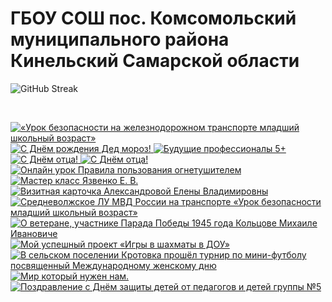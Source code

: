 # ГБОУ СОШ пос. Комсомольский муниципального района Кинельский Самарской области

![GitHub Streak](http://github-readme-streak-stats.herokuapp.com?user=ProjectSoft-STUDIONIONS&theme=dark&hide_border=true&locale=ru&date_format=n%2Fj%5B%2FY%5D)

<p>&nbsp;</p>
<!-- prettier-ignore-start -->
<!-- BEGIN EXAMPLE-YOUTUBE-CARDS -->
<a href="https://www.youtube.com/watch?v=VWg9EcvyYRw">
  <picture>
    <source media="(prefers-color-scheme: dark)" srcset="https://ytcards.demolab.com/?id=VWg9EcvyYRw&title=%C2%AB%D0%A3%D1%80%D0%BE%D0%BA+%D0%B1%D0%B5%D0%B7%D0%BE%D0%BF%D0%B0%D1%81%D0%BD%D0%BE%D1%81%D1%82%D0%B8+%D0%BD%D0%B0+%D0%B6%D0%B5%D0%BB%D0%B5%D0%B7%D0%BD%D0%BE%D0%B4%D0%BE%D1%80%D0%BE%D0%B6%D0%BD%D0%BE%D0%BC+%D1%82%D1%80%D0%B0%D0%BD%D1%81%D0%BF%D0%BE%D1%80%D1%82%D0%B5+%D0%BC%D0%BB%D0%B0%D0%B4%D1%88%D0%B8%D0%B9+%D1%88%D0%BA%D0%BE%D0%BB%D1%8C%D0%BD%D1%8B%D0%B9+%D0%B2%D0%BE%D0%B7%D1%80%D0%B0%D1%81%D1%82%C2%BB&lang=en&timestamp=1649486953&background_color=%230d1117&title_color=%23ffffff&stats_color=%23dedede&max_title_lines=2&width=250&border_radius=5&duration=1801">
    <img src="https://ytcards.demolab.com/?id=VWg9EcvyYRw&title=%C2%AB%D0%A3%D1%80%D0%BE%D0%BA+%D0%B1%D0%B5%D0%B7%D0%BE%D0%BF%D0%B0%D1%81%D0%BD%D0%BE%D1%81%D1%82%D0%B8+%D0%BD%D0%B0+%D0%B6%D0%B5%D0%BB%D0%B5%D0%B7%D0%BD%D0%BE%D0%B4%D0%BE%D1%80%D0%BE%D0%B6%D0%BD%D0%BE%D0%BC+%D1%82%D1%80%D0%B0%D0%BD%D1%81%D0%BF%D0%BE%D1%80%D1%82%D0%B5+%D0%BC%D0%BB%D0%B0%D0%B4%D1%88%D0%B8%D0%B9+%D1%88%D0%BA%D0%BE%D0%BB%D1%8C%D0%BD%D1%8B%D0%B9+%D0%B2%D0%BE%D0%B7%D1%80%D0%B0%D1%81%D1%82%C2%BB&lang=en&timestamp=1649486953&background_color=%23ffffff&title_color=%2324292f&stats_color=%2357606a&max_title_lines=2&width=250&border_radius=5&duration=1801" alt="«Урок безопасности на железнодорожном транспорте младший школьный возраст»" title="«Урок безопасности на железнодорожном транспорте младший школьный возраст»">
  </picture>
</a>
<a href="https://www.youtube.com/watch?v=sHsix-8AkE8">
  <picture>
    <source media="(prefers-color-scheme: dark)" srcset="https://ytcards.demolab.com/?id=sHsix-8AkE8&title=%D0%A1+%D0%94%D0%BD%D1%91%D0%BC+%D1%80%D0%BE%D0%B6%D0%B4%D0%B5%D0%BD%D0%B8%D1%8F+%D0%94%D0%B5%D0%B4+%D0%BC%D0%BE%D1%80%D0%BE%D0%B7%21&lang=en&timestamp=1637249071&background_color=%230d1117&title_color=%23ffffff&stats_color=%23dedede&max_title_lines=2&width=250&border_radius=5&duration=82">
    <img src="https://ytcards.demolab.com/?id=sHsix-8AkE8&title=%D0%A1+%D0%94%D0%BD%D1%91%D0%BC+%D1%80%D0%BE%D0%B6%D0%B4%D0%B5%D0%BD%D0%B8%D1%8F+%D0%94%D0%B5%D0%B4+%D0%BC%D0%BE%D1%80%D0%BE%D0%B7%21&lang=en&timestamp=1637249071&background_color=%23ffffff&title_color=%2324292f&stats_color=%2357606a&max_title_lines=2&width=250&border_radius=5&duration=82" alt="С Днём рождения Дед мороз!" title="С Днём рождения Дед мороз!">
  </picture>
</a>
<a href="https://www.youtube.com/watch?v=2eb1BoH4QhA">
  <picture>
    <source media="(prefers-color-scheme: dark)" srcset="https://ytcards.demolab.com/?id=2eb1BoH4QhA&title=%D0%91%D1%83%D0%B4%D1%83%D1%89%D0%B8%D0%B5+%D0%BF%D1%80%D0%BE%D1%84%D0%B5%D1%81%D1%81%D0%B8%D0%BE%D0%BD%D0%B0%D0%BB%D1%8B+5%2B&lang=en&timestamp=1636569231&background_color=%230d1117&title_color=%23ffffff&stats_color=%23dedede&max_title_lines=2&width=250&border_radius=5&duration=233">
    <img src="https://ytcards.demolab.com/?id=2eb1BoH4QhA&title=%D0%91%D1%83%D0%B4%D1%83%D1%89%D0%B8%D0%B5+%D0%BF%D1%80%D0%BE%D1%84%D0%B5%D1%81%D1%81%D0%B8%D0%BE%D0%BD%D0%B0%D0%BB%D1%8B+5%2B&lang=en&timestamp=1636569231&background_color=%23ffffff&title_color=%2324292f&stats_color=%2357606a&max_title_lines=2&width=250&border_radius=5&duration=233" alt="Будущие профессионалы 5+" title="Будущие профессионалы 5+">
  </picture>
</a>
<a href="https://www.youtube.com/watch?v=SM5-h4w0CiA">
  <picture>
    <source media="(prefers-color-scheme: dark)" srcset="https://ytcards.demolab.com/?id=SM5-h4w0CiA&title=%D0%A1+%D0%94%D0%BD%D1%91%D0%BC+%D0%BE%D1%82%D1%86%D0%B0%21&lang=en&timestamp=1634544179&background_color=%230d1117&title_color=%23ffffff&stats_color=%23dedede&max_title_lines=2&width=250&border_radius=5&duration=26">
    <img src="https://ytcards.demolab.com/?id=SM5-h4w0CiA&title=%D0%A1+%D0%94%D0%BD%D1%91%D0%BC+%D0%BE%D1%82%D1%86%D0%B0%21&lang=en&timestamp=1634544179&background_color=%23ffffff&title_color=%2324292f&stats_color=%2357606a&max_title_lines=2&width=250&border_radius=5&duration=26" alt="С Днём отца!" title="С Днём отца!">
  </picture>
</a>
<a href="https://www.youtube.com/watch?v=4lWPU1Og7w0">
  <picture>
    <source media="(prefers-color-scheme: dark)" srcset="https://ytcards.demolab.com/?id=4lWPU1Og7w0&title=%D0%A1+%D0%94%D0%BD%D1%91%D0%BC+%D0%BE%D1%82%D1%86%D0%B0%21&lang=en&timestamp=1634543889&background_color=%230d1117&title_color=%23ffffff&stats_color=%23dedede&max_title_lines=2&width=250&border_radius=5&duration=28">
    <img src="https://ytcards.demolab.com/?id=4lWPU1Og7w0&title=%D0%A1+%D0%94%D0%BD%D1%91%D0%BC+%D0%BE%D1%82%D1%86%D0%B0%21&lang=en&timestamp=1634543889&background_color=%23ffffff&title_color=%2324292f&stats_color=%2357606a&max_title_lines=2&width=250&border_radius=5&duration=28" alt="С Днём отца!" title="С Днём отца!">
  </picture>
</a>
<a href="https://www.youtube.com/watch?v=rhRvCreHeaM">
  <picture>
    <source media="(prefers-color-scheme: dark)" srcset="https://ytcards.demolab.com/?id=rhRvCreHeaM&title=%D0%9E%D0%BD%D0%BB%D0%B0%D0%B9%D0%BD+%D1%83%D1%80%D0%BE%D0%BA+%D0%9F%D1%80%D0%B0%D0%B2%D0%B8%D0%BB%D0%B0+%D0%BF%D0%BE%D0%BB%D1%8C%D0%B7%D0%BE%D0%B2%D0%B0%D0%BD%D0%B8%D1%8F+%D0%BE%D0%B3%D0%BD%D0%B5%D1%82%D1%83%D1%88%D0%B8%D1%82%D0%B5%D0%BB%D0%B5%D0%BC&lang=en&timestamp=1630999034&background_color=%230d1117&title_color=%23ffffff&stats_color=%23dedede&max_title_lines=2&width=250&border_radius=5&duration=125">
    <img src="https://ytcards.demolab.com/?id=rhRvCreHeaM&title=%D0%9E%D0%BD%D0%BB%D0%B0%D0%B9%D0%BD+%D1%83%D1%80%D0%BE%D0%BA+%D0%9F%D1%80%D0%B0%D0%B2%D0%B8%D0%BB%D0%B0+%D0%BF%D0%BE%D0%BB%D1%8C%D0%B7%D0%BE%D0%B2%D0%B0%D0%BD%D0%B8%D1%8F+%D0%BE%D0%B3%D0%BD%D0%B5%D1%82%D1%83%D1%88%D0%B8%D1%82%D0%B5%D0%BB%D0%B5%D0%BC&lang=en&timestamp=1630999034&background_color=%23ffffff&title_color=%2324292f&stats_color=%2357606a&max_title_lines=2&width=250&border_radius=5&duration=125" alt="Онлайн урок Правила пользования огнетушителем" title="Онлайн урок Правила пользования огнетушителем">
  </picture>
</a>
<a href="https://www.youtube.com/watch?v=82x7DhKPH3Q">
  <picture>
    <source media="(prefers-color-scheme: dark)" srcset="https://ytcards.demolab.com/?id=82x7DhKPH3Q&title=%D0%9C%D0%B0%D1%81%D1%82%D0%B5%D1%80+%D0%BA%D0%BB%D0%B0%D1%81%D1%81+%D0%AF%D0%B7%D0%B2%D0%B5%D0%BD%D0%BA%D0%BE+%D0%95.+%D0%92.&lang=en&timestamp=1622816997&background_color=%230d1117&title_color=%23ffffff&stats_color=%23dedede&max_title_lines=2&width=250&border_radius=5&duration=2534">
    <img src="https://ytcards.demolab.com/?id=82x7DhKPH3Q&title=%D0%9C%D0%B0%D1%81%D1%82%D0%B5%D1%80+%D0%BA%D0%BB%D0%B0%D1%81%D1%81+%D0%AF%D0%B7%D0%B2%D0%B5%D0%BD%D0%BA%D0%BE+%D0%95.+%D0%92.&lang=en&timestamp=1622816997&background_color=%23ffffff&title_color=%2324292f&stats_color=%2357606a&max_title_lines=2&width=250&border_radius=5&duration=2534" alt="Мастер класс Язвенко Е. В." title="Мастер класс Язвенко Е. В.">
  </picture>
</a>
<a href="https://www.youtube.com/watch?v=V931Zzj9OB0">
  <picture>
    <source media="(prefers-color-scheme: dark)" srcset="https://ytcards.demolab.com/?id=V931Zzj9OB0&title=%D0%92%D0%B8%D0%B7%D0%B8%D1%82%D0%BD%D0%B0%D1%8F+%D0%BA%D0%B0%D1%80%D1%82%D0%BE%D1%87%D0%BA%D0%B0+%D0%90%D0%BB%D0%B5%D0%BA%D1%81%D0%B0%D0%BD%D0%B4%D1%80%D0%BE%D0%B2%D0%BE%D0%B9+%D0%95%D0%BB%D0%B5%D0%BD%D1%8B+%D0%92%D0%BB%D0%B0%D0%B4%D0%B8%D0%BC%D0%B8%D1%80%D0%BE%D0%B2%D0%BD%D1%8B&lang=en&timestamp=1616602390&background_color=%230d1117&title_color=%23ffffff&stats_color=%23dedede&max_title_lines=2&width=250&border_radius=5&duration=576">
    <img src="https://ytcards.demolab.com/?id=V931Zzj9OB0&title=%D0%92%D0%B8%D0%B7%D0%B8%D1%82%D0%BD%D0%B0%D1%8F+%D0%BA%D0%B0%D1%80%D1%82%D0%BE%D1%87%D0%BA%D0%B0+%D0%90%D0%BB%D0%B5%D0%BA%D1%81%D0%B0%D0%BD%D0%B4%D1%80%D0%BE%D0%B2%D0%BE%D0%B9+%D0%95%D0%BB%D0%B5%D0%BD%D1%8B+%D0%92%D0%BB%D0%B0%D0%B4%D0%B8%D0%BC%D0%B8%D1%80%D0%BE%D0%B2%D0%BD%D1%8B&lang=en&timestamp=1616602390&background_color=%23ffffff&title_color=%2324292f&stats_color=%2357606a&max_title_lines=2&width=250&border_radius=5&duration=576" alt="Визитная карточка Александровой Елены Владимировны" title="Визитная карточка Александровой Елены Владимировны">
  </picture>
</a>
<a href="https://www.youtube.com/watch?v=fnsvyBxDsgE">
  <picture>
    <source media="(prefers-color-scheme: dark)" srcset="https://ytcards.demolab.com/?id=fnsvyBxDsgE&title=%D0%A1%D1%80%D0%B5%D0%B4%D0%BD%D0%B5%D0%B2%D0%BE%D0%BB%D0%B6%D1%81%D0%BA%D0%BE%D0%B5+%D0%9B%D0%A3+%D0%9C%D0%92%D0%94+%D0%A0%D0%BE%D1%81%D1%81%D0%B8%D0%B8+%D0%BD%D0%B0+%D1%82%D1%80%D0%B0%D0%BD%D1%81%D0%BF%D0%BE%D1%80%D1%82%D0%B5+%C2%AB%D0%A3%D1%80%D0%BE%D0%BA+%D0%B1%D0%B5%D0%B7%D0%BE%D0%BF%D0%B0%D1%81%D0%BD%D0%BE%D1%81%D1%82%D0%B8+%D0%BC%D0%BB%D0%B0%D0%B4%D1%88%D0%B8%D0%B9+%D1%88%D0%BA%D0%BE%D0%BB%D1%8C%D0%BD%D1%8B%D0%B9+%D0%B2%D0%BE%D0%B7%D1%80%D0%B0%D1%81%D1%82%C2%BB&lang=en&timestamp=1616530185&background_color=%230d1117&title_color=%23ffffff&stats_color=%23dedede&max_title_lines=2&width=250&border_radius=5&duration=947">
    <img src="https://ytcards.demolab.com/?id=fnsvyBxDsgE&title=%D0%A1%D1%80%D0%B5%D0%B4%D0%BD%D0%B5%D0%B2%D0%BE%D0%BB%D0%B6%D1%81%D0%BA%D0%BE%D0%B5+%D0%9B%D0%A3+%D0%9C%D0%92%D0%94+%D0%A0%D0%BE%D1%81%D1%81%D0%B8%D0%B8+%D0%BD%D0%B0+%D1%82%D1%80%D0%B0%D0%BD%D1%81%D0%BF%D0%BE%D1%80%D1%82%D0%B5+%C2%AB%D0%A3%D1%80%D0%BE%D0%BA+%D0%B1%D0%B5%D0%B7%D0%BE%D0%BF%D0%B0%D1%81%D0%BD%D0%BE%D1%81%D1%82%D0%B8+%D0%BC%D0%BB%D0%B0%D0%B4%D1%88%D0%B8%D0%B9+%D1%88%D0%BA%D0%BE%D0%BB%D1%8C%D0%BD%D1%8B%D0%B9+%D0%B2%D0%BE%D0%B7%D1%80%D0%B0%D1%81%D1%82%C2%BB&lang=en&timestamp=1616530185&background_color=%23ffffff&title_color=%2324292f&stats_color=%2357606a&max_title_lines=2&width=250&border_radius=5&duration=947" alt="Средневолжское ЛУ МВД России на транспорте «Урок безопасности младший школьный возраст»" title="Средневолжское ЛУ МВД России на транспорте «Урок безопасности младший школьный возраст»">
  </picture>
</a>
<a href="https://www.youtube.com/watch?v=_m-hnXkOR7g">
  <picture>
    <source media="(prefers-color-scheme: dark)" srcset="https://ytcards.demolab.com/?id=_m-hnXkOR7g&title=%D0%9E+%D0%B2%D0%B5%D1%82%D0%B5%D1%80%D0%B0%D0%BD%D0%B5%2C+%D1%83%D1%87%D0%B0%D1%81%D1%82%D0%BD%D0%B8%D0%BA%D0%B5+%D0%9F%D0%B0%D1%80%D0%B0%D0%B4%D0%B0+%D0%9F%D0%BE%D0%B1%D0%B5%D0%B4%D1%8B+1945+%D0%B3%D0%BE%D0%B4%D0%B0+%D0%9A%D0%BE%D0%BB%D1%8C%D1%86%D0%BE%D0%B2%D0%B5+%D0%9C%D0%B8%D1%85%D0%B0%D0%B8%D0%BB%D0%B5+%D0%98%D0%B2%D0%B0%D0%BD%D0%BE%D0%B2%D0%B8%D1%87%D0%B5&lang=en&timestamp=1616530173&background_color=%230d1117&title_color=%23ffffff&stats_color=%23dedede&max_title_lines=2&width=250&border_radius=5&duration=160">
    <img src="https://ytcards.demolab.com/?id=_m-hnXkOR7g&title=%D0%9E+%D0%B2%D0%B5%D1%82%D0%B5%D1%80%D0%B0%D0%BD%D0%B5%2C+%D1%83%D1%87%D0%B0%D1%81%D1%82%D0%BD%D0%B8%D0%BA%D0%B5+%D0%9F%D0%B0%D1%80%D0%B0%D0%B4%D0%B0+%D0%9F%D0%BE%D0%B1%D0%B5%D0%B4%D1%8B+1945+%D0%B3%D0%BE%D0%B4%D0%B0+%D0%9A%D0%BE%D0%BB%D1%8C%D1%86%D0%BE%D0%B2%D0%B5+%D0%9C%D0%B8%D1%85%D0%B0%D0%B8%D0%BB%D0%B5+%D0%98%D0%B2%D0%B0%D0%BD%D0%BE%D0%B2%D0%B8%D1%87%D0%B5&lang=en&timestamp=1616530173&background_color=%23ffffff&title_color=%2324292f&stats_color=%2357606a&max_title_lines=2&width=250&border_radius=5&duration=160" alt="О ветеране, участнике Парада Победы 1945 года Кольцове Михаиле Ивановиче" title="О ветеране, участнике Парада Победы 1945 года Кольцове Михаиле Ивановиче">
  </picture>
</a>
<a href="https://www.youtube.com/watch?v=6ql7er_hhxM">
  <picture>
    <source media="(prefers-color-scheme: dark)" srcset="https://ytcards.demolab.com/?id=6ql7er_hhxM&title=%D0%9C%D0%BE%D0%B9+%D1%83%D1%81%D0%BF%D0%B5%D1%88%D0%BD%D1%8B%D0%B9+%D0%BF%D1%80%D0%BE%D0%B5%D0%BA%D1%82+%C2%AB%D0%98%D0%B3%D1%80%D1%8B+%D0%B2+%D1%88%D0%B0%D1%85%D0%BC%D0%B0%D1%82%D1%8B+%D0%B2+%D0%94%D0%9E%D0%A3%C2%BB&lang=en&timestamp=1616529770&background_color=%230d1117&title_color=%23ffffff&stats_color=%23dedede&max_title_lines=2&width=250&border_radius=5&duration=231">
    <img src="https://ytcards.demolab.com/?id=6ql7er_hhxM&title=%D0%9C%D0%BE%D0%B9+%D1%83%D1%81%D0%BF%D0%B5%D1%88%D0%BD%D1%8B%D0%B9+%D0%BF%D1%80%D0%BE%D0%B5%D0%BA%D1%82+%C2%AB%D0%98%D0%B3%D1%80%D1%8B+%D0%B2+%D1%88%D0%B0%D1%85%D0%BC%D0%B0%D1%82%D1%8B+%D0%B2+%D0%94%D0%9E%D0%A3%C2%BB&lang=en&timestamp=1616529770&background_color=%23ffffff&title_color=%2324292f&stats_color=%2357606a&max_title_lines=2&width=250&border_radius=5&duration=231" alt="Мой успешный проект «Игры в шахматы в ДОУ»" title="Мой успешный проект «Игры в шахматы в ДОУ»">
  </picture>
</a>
<a href="https://www.youtube.com/watch?v=lncP86aMh-Y">
  <picture>
    <source media="(prefers-color-scheme: dark)" srcset="https://ytcards.demolab.com/?id=lncP86aMh-Y&title=%D0%92+%D1%81%D0%B5%D0%BB%D1%8C%D1%81%D0%BA%D0%BE%D0%BC+%D0%BF%D0%BE%D1%81%D0%B5%D0%BB%D0%B5%D0%BD%D0%B8%D0%B8+%D0%9A%D1%80%D0%BE%D1%82%D0%BE%D0%B2%D0%BA%D0%B0+%D0%BF%D1%80%D0%BE%D1%88%D1%91%D0%BB+%D1%82%D1%83%D1%80%D0%BD%D0%B8%D1%80+%D0%BF%D0%BE+%D0%BC%D0%B8%D0%BD%D0%B8-%D1%84%D1%83%D1%82%D0%B1%D0%BE%D0%BB%D1%83+%D0%BF%D0%BE%D1%81%D0%B2%D1%8F%D1%89%D0%B5%D0%BD%D0%BD%D1%8B%D0%B9+%D0%9C%D0%B5%D0%B6%D0%B4%D1%83%D0%BD%D0%B0%D1%80%D0%BE%D0%B4%D0%BD%D0%BE%D0%BC%D1%83+%D0%B6%D0%B5%D0%BD%D1%81%D0%BA%D0%BE%D0%BC%D1%83+%D0%B4%D0%BD%D1%8E&lang=en&timestamp=1615316611&background_color=%230d1117&title_color=%23ffffff&stats_color=%23dedede&max_title_lines=2&width=250&border_radius=5&duration=6">
    <img src="https://ytcards.demolab.com/?id=lncP86aMh-Y&title=%D0%92+%D1%81%D0%B5%D0%BB%D1%8C%D1%81%D0%BA%D0%BE%D0%BC+%D0%BF%D0%BE%D1%81%D0%B5%D0%BB%D0%B5%D0%BD%D0%B8%D0%B8+%D0%9A%D1%80%D0%BE%D1%82%D0%BE%D0%B2%D0%BA%D0%B0+%D0%BF%D1%80%D0%BE%D1%88%D1%91%D0%BB+%D1%82%D1%83%D1%80%D0%BD%D0%B8%D1%80+%D0%BF%D0%BE+%D0%BC%D0%B8%D0%BD%D0%B8-%D1%84%D1%83%D1%82%D0%B1%D0%BE%D0%BB%D1%83+%D0%BF%D0%BE%D1%81%D0%B2%D1%8F%D1%89%D0%B5%D0%BD%D0%BD%D1%8B%D0%B9+%D0%9C%D0%B5%D0%B6%D0%B4%D1%83%D0%BD%D0%B0%D1%80%D0%BE%D0%B4%D0%BD%D0%BE%D0%BC%D1%83+%D0%B6%D0%B5%D0%BD%D1%81%D0%BA%D0%BE%D0%BC%D1%83+%D0%B4%D0%BD%D1%8E&lang=en&timestamp=1615316611&background_color=%23ffffff&title_color=%2324292f&stats_color=%2357606a&max_title_lines=2&width=250&border_radius=5&duration=6" alt="В сельском поселении Кротовка прошёл турнир по мини-футболу посвященный Международному женскому дню" title="В сельском поселении Кротовка прошёл турнир по мини-футболу посвященный Международному женскому дню">
  </picture>
</a>
<a href="https://www.youtube.com/watch?v=w_WvR8HWZAo">
  <picture>
    <source media="(prefers-color-scheme: dark)" srcset="https://ytcards.demolab.com/?id=w_WvR8HWZAo&title=%D0%9C%D0%B8%D1%80+%D0%BA%D0%BE%D1%82%D0%BE%D1%80%D1%8B%D0%B9+%D0%BD%D1%83%D0%B6%D0%B5%D0%BD+%D0%BD%D0%B0%D0%BC.&lang=en&timestamp=1590959349&background_color=%230d1117&title_color=%23ffffff&stats_color=%23dedede&max_title_lines=2&width=250&border_radius=5&duration=209">
    <img src="https://ytcards.demolab.com/?id=w_WvR8HWZAo&title=%D0%9C%D0%B8%D1%80+%D0%BA%D0%BE%D1%82%D0%BE%D1%80%D1%8B%D0%B9+%D0%BD%D1%83%D0%B6%D0%B5%D0%BD+%D0%BD%D0%B0%D0%BC.&lang=en&timestamp=1590959349&background_color=%23ffffff&title_color=%2324292f&stats_color=%2357606a&max_title_lines=2&width=250&border_radius=5&duration=209" alt="Мир который нужен нам." title="Мир который нужен нам.">
  </picture>
</a>
<a href="https://www.youtube.com/watch?v=bBOEVoYUdyg">
  <picture>
    <source media="(prefers-color-scheme: dark)" srcset="https://ytcards.demolab.com/?id=bBOEVoYUdyg&title=%D0%9F%D0%BE%D0%B7%D0%B4%D1%80%D0%B0%D0%B2%D0%BB%D0%B5%D0%BD%D0%B8%D0%B5+%D1%81+%D0%94%D0%BD%D1%91%D0%BC+%D0%B7%D0%B0%D1%89%D0%B8%D1%82%D1%8B+%D0%B4%D0%B5%D1%82%D0%B5%D0%B9+%D0%BE%D1%82+%D0%BF%D0%B5%D0%B4%D0%B0%D0%B3%D0%BE%D0%B3%D0%BE%D0%B2+%D0%B8+%D0%B4%D0%B5%D1%82%D0%B5%D0%B9+%D0%B3%D1%80%D1%83%D0%BF%D0%BF%D1%8B+%E2%84%965&lang=en&timestamp=1590958946&background_color=%230d1117&title_color=%23ffffff&stats_color=%23dedede&max_title_lines=2&width=250&border_radius=5&duration=377">
    <img src="https://ytcards.demolab.com/?id=bBOEVoYUdyg&title=%D0%9F%D0%BE%D0%B7%D0%B4%D1%80%D0%B0%D0%B2%D0%BB%D0%B5%D0%BD%D0%B8%D0%B5+%D1%81+%D0%94%D0%BD%D1%91%D0%BC+%D0%B7%D0%B0%D1%89%D0%B8%D1%82%D1%8B+%D0%B4%D0%B5%D1%82%D0%B5%D0%B9+%D0%BE%D1%82+%D0%BF%D0%B5%D0%B4%D0%B0%D0%B3%D0%BE%D0%B3%D0%BE%D0%B2+%D0%B8+%D0%B4%D0%B5%D1%82%D0%B5%D0%B9+%D0%B3%D1%80%D1%83%D0%BF%D0%BF%D1%8B+%E2%84%965&lang=en&timestamp=1590958946&background_color=%23ffffff&title_color=%2324292f&stats_color=%2357606a&max_title_lines=2&width=250&border_radius=5&duration=377" alt="Поздравление с Днём защиты детей от педагогов и детей группы №5" title="Поздравление с Днём защиты детей от педагогов и детей группы №5">
  </picture>
</a>
<!-- END EXAMPLE-YOUTUBE-CARDS -->
<!-- prettier-ignore-end -->
